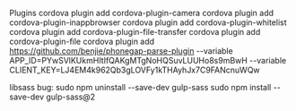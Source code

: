 Plugins
cordova plugin add cordova-plugin-camera
cordova plugin add cordova-plugin-inappbrowser
cordova plugin add cordova-plugin-whitelist
cordova plugin add cordova-plugin-file-transfer
cordova plugin add cordova-plugin-file
cordova plugin add https://github.com/benjie/phonegap-parse-plugin --variable APP_ID=PYwSVlKUkmHItIfQAKgMTgNoHQSuvLUUHo8s9mBwH --variable CLIENT_KEY=LJ4EM4k962Qb3gLOVFy1kTHAyhJx7C9FANcnuWQw


libsass bug: 
sudo npm uninstall --save-dev gulp-sass
sudo npm install --save-dev gulp-sass@2
